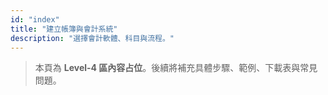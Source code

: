 ```yaml
---
id: "index"
title: "建立帳簿與會計系統"
description: "選擇會計軟體、科目與流程。"
---
```


> 本頁為 **Level-4 區內容占位**。後續將補充具體步驟、範例、下載表與常見問題。
